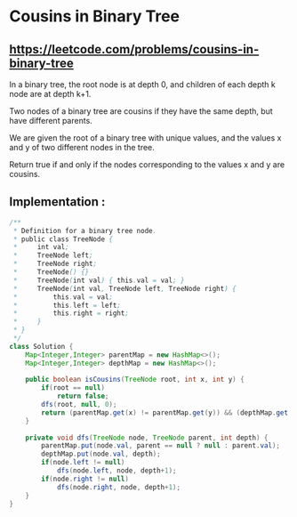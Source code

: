 # Cousins in Binary Tree
## https://leetcode.com/problems/cousins-in-binary-tree

In a binary tree, the root node is at depth 0, and children of each depth k node are at depth k+1.

Two nodes of a binary tree are cousins if they have the same depth, but have different parents.

We are given the root of a binary tree with unique values, and the values x and y of two different nodes in the tree.

Return true if and only if the nodes corresponding to the values x and y are cousins.


## Implementation :

```java
/**
 * Definition for a binary tree node.
 * public class TreeNode {
 *     int val;
 *     TreeNode left;
 *     TreeNode right;
 *     TreeNode() {}
 *     TreeNode(int val) { this.val = val; }
 *     TreeNode(int val, TreeNode left, TreeNode right) {
 *         this.val = val;
 *         this.left = left;
 *         this.right = right;
 *     }
 * }
 */
class Solution {
    Map<Integer,Integer> parentMap = new HashMap<>();
    Map<Integer,Integer> depthMap = new HashMap<>();
    
    public boolean isCousins(TreeNode root, int x, int y) {
        if(root == null)
            return false;
        dfs(root, null, 0);
        return (parentMap.get(x) != parentMap.get(y)) && (depthMap.get(x) == depthMap.get(y));
    }
    
    private void dfs(TreeNode node, TreeNode parent, int depth) {
        parentMap.put(node.val, parent == null ? null : parent.val);
        depthMap.put(node.val, depth);
        if(node.left != null)
            dfs(node.left, node, depth+1);
        if(node.right != null)
            dfs(node.right, node, depth+1);
    }
}
```
